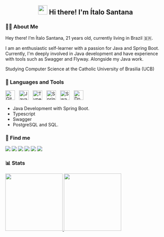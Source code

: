 <h2 align="center"><img src = "https://raw.githubusercontent.com/MartinHeinz/MartinHeinz/master/wave.gif" width = 29px> Hi there! I'm Ítalo Santana</h3>

### 👨‍💻 About Me
Hey there! I’m Ítalo Santana, 21 years old, currently living in Brazil 🇧🇷. <p>
I am an enthusiastic self-learner with a passion for Java and Spring Boot. Currently, I'm deeply involved in Java development and have experience with tools such as Swagger and Flyway. Alongside my Java work.

<p>
Studying Computer Science at the Catholic University of Brasilia (UCB)

### 🧰 Languages and Tools
<img align="left" alt="Git" width="30px" style="padding-right:10px;" src="https://cdn.jsdelivr.net/gh/devicons/devicon/icons/git/git-original.svg" />
<img align="left" alt="Java" width="30px" style="padding-right:10px;" src="https://cdn.jsdelivr.net/gh/devicons/devicon/icons/java/java-original.svg"/>
<img align="left" alt="TypeScript" width="30px" style="padding-right:10px;" src="https://cdn.jsdelivr.net/gh/devicons/devicon/icons/typescript/typescript-original.svg" />
<img align="left" alt="Spring Boot" width="30px" style="padding-right:10px;" src="https://cdn.jsdelivr.net/gh/devicons/devicon/icons/spring/spring-original.svg"/>
<img align="left" alt="Swagger" width="30px" style="padding-right:10px;" src="https://cdn.jsdelivr.net/gh/devicons/devicon/icons/swagger/swagger-original.svg"/>
<img align="left" alt="Docker" width="30px" style="padding-right:10px;" src="https://cdn.jsdelivr.net/gh/devicons/devicon/icons/docker/docker-original.svg"/>


<br> <br>
- Java Development with Spring Boot.
- Typescript
- Swagger 
- PostgreSQL and SQL.

### 📱 Find me 
<div> 
  <a href="https://instagram.com/eu.italosantana" target="_blank"><img src="https://img.shields.io/badge/-Instagram-%23E4405F?style=for-the-badge&logo=instagram&logoColor=white" target="_blank"></a>
  <a href="mailto:italosantana539@gmail.com"><img src="https://img.shields.io/badge/-Gmail-%23333?style=for-the-badge&logo=gmail&logoColor=white" target="_blank"></a>
  <a href="https://www.linkedin.com/in/ítalo-santana-a3b962208/" target="_blank"><img src="https://img.shields.io/badge/-LinkedIn-%230077B5?style=for-the-badge&logo=linkedin&logoColor=white" target="_blank"></a>
  <a href="https://twitter.com/euitalosantana" target="_blank"><img src="https://img.shields.io/badge/-Twitter-%231DA1F2?style=for-the-badge&logo=twitter&logoColor=white" target="_blank"></a>
  <a href="https://www.tiktok.com/@eu.italosantana" target="_blank"><img src="https://img.shields.io/badge/-TikTok-%23000000?style=for-the-badge&logo=tiktok&logoColor=white" target="_blank"></a>
     <a href="https://leetcode.com/u/italoeugenio/" target="_blank"><img src="https://img.shields.io/badge/-LeetCode-%23F7A700?style=for-the-badge&logo=leetcode&logoColor=white" target="_blank"></a>
</div>

### 📊 Stats

<div>
  <a href="https://beacons.ai/italoeugenio">
    <img height="180em" src="https://github-readme-stats.vercel.app/api?username=italoeugenio&show_icons=true&theme=nightowl&include_all_commits=true&count_private=true"/>
    <img height="180em" src="https://github-readme-stats.vercel.app/api/top-langs/?username=italoeugenio&layout=compact&langs_count=16&theme=nightowl"/>
  </a>
</div>
